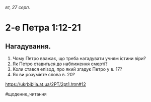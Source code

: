 
_вт, 27 серп._

# 2-е Петра 1:12-21

## Нагадування.
1. Чому Петро вважає, що треба нагадувати учням істини віри?
2. Як Петро ставиться до наближення смерті?
3. Коли стався епізод, про який згадує Петро у в. 17?
4. Як ви розумієте слова в. 20?

https://ukrbiblia.at.ua/2PT/2pt1.htm#12 

#щоденне_читання
